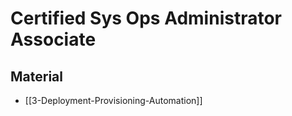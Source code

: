 # Certified Sys Ops Administrator Associate

## Material

- [[3-Deployment-Provisioning-Automation]]
